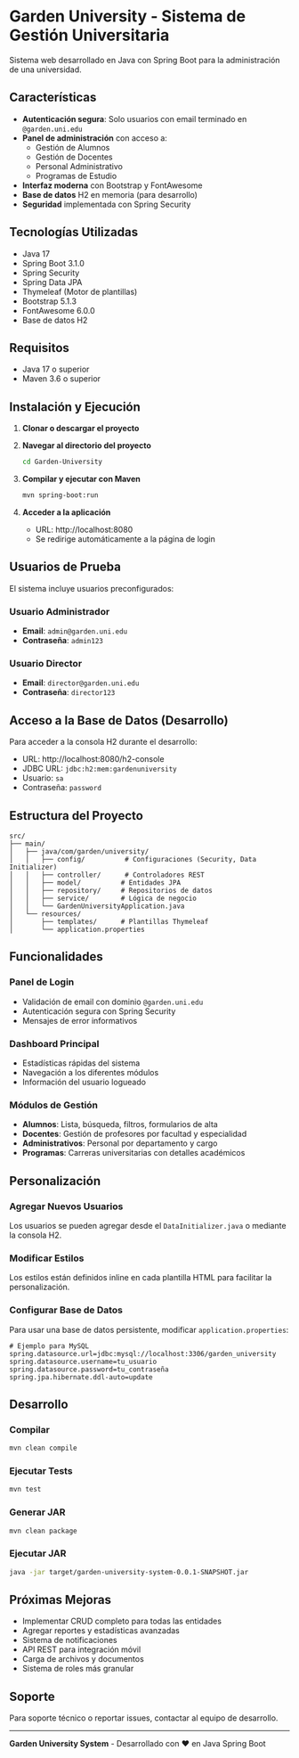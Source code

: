 # Garden University - Sistema de Gestión Universitaria

Sistema web desarrollado en Java con Spring Boot para la administración de una universidad.

## Características

- **Autenticación segura**: Solo usuarios con email terminado en `@garden.uni.edu`
- **Panel de administración** con acceso a:
  - Gestión de Alumnos
  - Gestión de Docentes  
  - Personal Administrativo
  - Programas de Estudio
- **Interfaz moderna** con Bootstrap y FontAwesome
- **Base de datos** H2 en memoria (para desarrollo)
- **Seguridad** implementada con Spring Security

## Tecnologías Utilizadas

- Java 17
- Spring Boot 3.1.0
- Spring Security
- Spring Data JPA
- Thymeleaf (Motor de plantillas)
- Bootstrap 5.1.3
- FontAwesome 6.0.0
- Base de datos H2

## Requisitos

- Java 17 o superior
- Maven 3.6 o superior

## Instalación y Ejecución

1. **Clonar o descargar el proyecto**

2. **Navegar al directorio del proyecto**
   ```bash
   cd Garden-University
   ```

3. **Compilar y ejecutar con Maven**
   ```bash
   mvn spring-boot:run
   ```

4. **Acceder a la aplicación**
   - URL: http://localhost:8080
   - Se redirige automáticamente a la página de login

## Usuarios de Prueba

El sistema incluye usuarios preconfigurados:

### Usuario Administrador
- **Email**: `admin@garden.uni.edu`
- **Contraseña**: `admin123`

### Usuario Director
- **Email**: `director@garden.uni.edu`
- **Contraseña**: `director123`

## Acceso a la Base de Datos (Desarrollo)

Para acceder a la consola H2 durante el desarrollo:
- URL: http://localhost:8080/h2-console
- JDBC URL: `jdbc:h2:mem:gardenuniversity`
- Usuario: `sa`
- Contraseña: `password`

## Estructura del Proyecto

```
src/
├── main/
│   ├── java/com/garden/university/
│   │   ├── config/          # Configuraciones (Security, Data Initializer)
│   │   ├── controller/      # Controladores REST
│   │   ├── model/          # Entidades JPA
│   │   ├── repository/     # Repositorios de datos
│   │   ├── service/        # Lógica de negocio
│   │   └── GardenUniversityApplication.java
│   └── resources/
│       ├── templates/      # Plantillas Thymeleaf
│       └── application.properties
```

## Funcionalidades

### Panel de Login
- Validación de email con dominio `@garden.uni.edu`
- Autenticación segura con Spring Security
- Mensajes de error informativos

### Dashboard Principal
- Estadísticas rápidas del sistema
- Navegación a los diferentes módulos
- Información del usuario logueado

### Módulos de Gestión
- **Alumnos**: Lista, búsqueda, filtros, formularios de alta
- **Docentes**: Gestión de profesores por facultad y especialidad
- **Administrativos**: Personal por departamento y cargo
- **Programas**: Carreras universitarias con detalles académicos

## Personalización

### Agregar Nuevos Usuarios
Los usuarios se pueden agregar desde el `DataInitializer.java` o mediante la consola H2.

### Modificar Estilos
Los estilos están definidos inline en cada plantilla HTML para facilitar la personalización.

### Configurar Base de Datos
Para usar una base de datos persistente, modificar `application.properties`:

```properties
# Ejemplo para MySQL
spring.datasource.url=jdbc:mysql://localhost:3306/garden_university
spring.datasource.username=tu_usuario
spring.datasource.password=tu_contraseña
spring.jpa.hibernate.ddl-auto=update
```

## Desarrollo

### Compilar
```bash
mvn clean compile
```

### Ejecutar Tests
```bash
mvn test
```

### Generar JAR
```bash
mvn clean package
```

### Ejecutar JAR
```bash
java -jar target/garden-university-system-0.0.1-SNAPSHOT.jar
```

## Próximas Mejoras

- Implementar CRUD completo para todas las entidades
- Agregar reportes y estadísticas avanzadas
- Sistema de notificaciones
- API REST para integración móvil
- Carga de archivos y documentos
- Sistema de roles más granular

## Soporte

Para soporte técnico o reportar issues, contactar al equipo de desarrollo.

---

**Garden University System** - Desarrollado con ❤️ en Java Spring Boot
